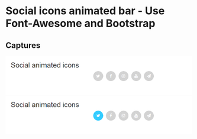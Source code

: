 # Social icons animated bar - Use Font-Awesome and Bootstrap

## Captures

![Capture-1.png](Capture-1.png "Capture-1.png")
![Capture-2.png](Capture-2.png "Capture-2.png")